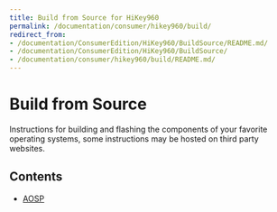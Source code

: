 ```yaml
---
title: Build from Source for HiKey960
permalink: /documentation/consumer/hikey960/build/
redirect_from:
- /documentation/ConsumerEdition/HiKey960/BuildSource/README.md/
- /documentation/ConsumerEdition/HiKey960/BuildSource/
- /documentation/consumer/hikey960/build/README.md/
---
```

# Build from Source

Instructions for building and flashing the components of your favorite operating systems, some instructions may be hosted on third party websites.

## Contents

- [AOSP](https://source.android.com/source/devices#hikey960)
